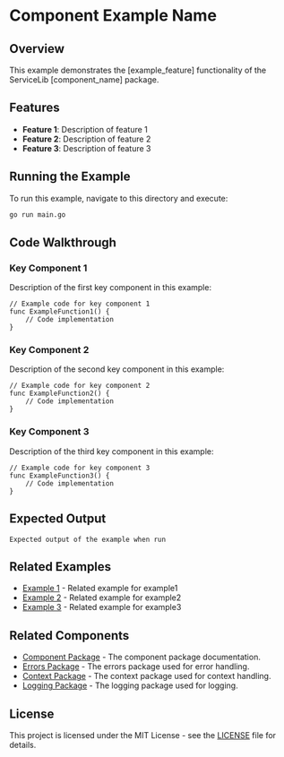 # Component Example Name

## Overview

This example demonstrates the [example_feature] functionality of the ServiceLib [component_name] package.

## Features

- **Feature 1**: Description of feature 1
- **Feature 2**: Description of feature 2
- **Feature 3**: Description of feature 3

## Running the Example

To run this example, navigate to this directory and execute:

```bash
go run main.go
```

## Code Walkthrough

### Key Component 1

Description of the first key component in this example:

```
// Example code for key component 1
func ExampleFunction1() {
    // Code implementation
}
```

### Key Component 2

Description of the second key component in this example:

```
// Example code for key component 2
func ExampleFunction2() {
    // Code implementation
}
```

### Key Component 3

Description of the third key component in this example:

```
// Example code for key component 3
func ExampleFunction3() {
    // Code implementation
}
```

## Expected Output

```
Expected output of the example when run
```

## Related Examples

- [Example 1](../example1/README.md) - Related example for example1
- [Example 2](../example2/README.md) - Related example for example2
- [Example 3](../example3/README.md) - Related example for example3

## Related Components

- [Component Package](../../../component/README.md) - The component package documentation.
- [Errors Package](../../../errors/README.md) - The errors package used for error handling.
- [Context Package](../../../context/README.md) - The context package used for context handling.
- [Logging Package](../../../logging/README.md) - The logging package used for logging.

## License

This project is licensed under the MIT License - see the [LICENSE](../../../LICENSE) file for details.